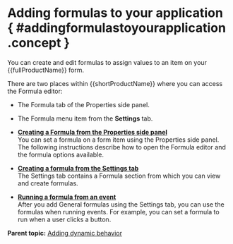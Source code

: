 # Adding formulas to your application { #addingformulastoyourapplication .concept }

You can create and edit formulas to assign values to an item on your {{fullProductName}} form.

There are two places within {{shortProductName}} where you can access the Formula editor:

-   The Formula tab of the Properties side panel.
-   The Formula menu item from the **Settings** tab.

-   **[Creating a Formula from the Properties side panel](cr_adding_formulas_from_properties_window.md)**  
You can set a formula on a form item using the Properties side panel. The following instructions describe how to open the Formula editor and the formula options available.
-   **[Creating a formula from the Settings tab](cr_adding_formula_from_settings_tab.md)**  
The Settings tab contains a Formula section from which you can view and create formulas.
-   **[Running a formula from an event](cr_adding_formula_running_formula_from_event.md)**  
After you add General formulas using the Settings tab, you can use the formulas when running events. For example, you can set a formula to run when a user clicks a button.

**Parent topic:** [Adding dynamic behavior](cr_adding_dynamic_behavior.md)

